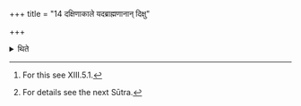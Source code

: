 +++
title = "14 दक्षिणाकाले यदब्राह्मणानान् दिक्षु"

+++

<details><summary>थिते</summary>

14. At the time of giving gifts,[^1] (the sacrificer) gives the wealth of non- Brahmins in different directions dividing it into three equal parts, on each of the three Soma-days.[^2]  

[^1]: For this see XIII.5.1.  

[^2]: For details see the next Sūtra.  

</details>
